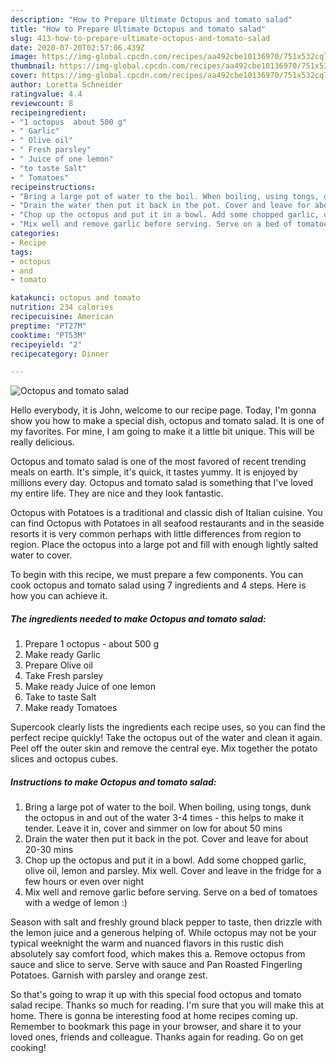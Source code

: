 ```yaml
---
description: "How to Prepare Ultimate Octopus and tomato salad"
title: "How to Prepare Ultimate Octopus and tomato salad"
slug: 413-how-to-prepare-ultimate-octopus-and-tomato-salad
date: 2020-07-20T02:57:06.439Z
image: https://img-global.cpcdn.com/recipes/aa492cbe10136970/751x532cq70/octopus-and-tomato-salad-recipe-main-photo.jpg
thumbnail: https://img-global.cpcdn.com/recipes/aa492cbe10136970/751x532cq70/octopus-and-tomato-salad-recipe-main-photo.jpg
cover: https://img-global.cpcdn.com/recipes/aa492cbe10136970/751x532cq70/octopus-and-tomato-salad-recipe-main-photo.jpg
author: Loretta Schneider
ratingvalue: 4.4
reviewcount: 8
recipeingredient:
- "1 octopus  about 500 g"
- " Garlic"
- " Olive oil"
- " Fresh parsley"
- " Juice of one lemon"
- "to taste Salt"
- " Tomatoes"
recipeinstructions:
- "Bring a large pot of water to the boil. When boiling, using tongs, dunk the octopus in and out of the water 3-4 times - this helps to make it tender. Leave it in, cover and simmer on low for about 50 mins"
- "Drain the water then put it back in the pot. Cover and leave for about 20-30 mins"
- "Chop up the octopus and put it in a bowl. Add some chopped garlic, olive oil, lemon and parsley. Mix well. Cover and leave in the fridge for a few hours or even over night"
- "Mix well and remove garlic before serving. Serve on a bed of tomatoes with a wedge of lemon :)"
categories:
- Recipe
tags:
- octopus
- and
- tomato

katakunci: octopus and tomato 
nutrition: 234 calories
recipecuisine: American
preptime: "PT27M"
cooktime: "PT53M"
recipeyield: "2"
recipecategory: Dinner

---
```



![Octopus and tomato salad](https://img-global.cpcdn.com/recipes/aa492cbe10136970/751x532cq70/octopus-and-tomato-salad-recipe-main-photo.jpg)

Hello everybody, it is John, welcome to our recipe page. Today, I'm gonna show you how to make a special dish, octopus and tomato salad. It is one of my favorites. For mine, I am going to make it a little bit unique. This will be really delicious.

Octopus and tomato salad is one of the most favored of recent trending meals on earth. It's simple, it's quick, it tastes yummy. It is enjoyed by millions every day. Octopus and tomato salad is something that I've loved my entire life. They are nice and they look fantastic.

Octopus with Potatoes is a traditional and classic dish of Italian cuisine. You can find Octopus with Potatoes in all seafood restaurants and in the seaside resorts it is very common perhaps with little differences from region to region. Place the octopus into a large pot and fill with enough lightly salted water to cover.


To begin with this recipe, we must prepare a few components. You can cook octopus and tomato salad using 7 ingredients and 4 steps. Here is how you can achieve it.

<!--inarticleads1-->

##### The ingredients needed to make Octopus and tomato salad:

1. Prepare 1 octopus - about 500 g
1. Make ready  Garlic
1. Prepare  Olive oil
1. Take  Fresh parsley
1. Make ready  Juice of one lemon
1. Take to taste Salt
1. Make ready  Tomatoes


Supercook clearly lists the ingredients each recipe uses, so you can find the perfect recipe quickly! Take the octopus out of the water and clean it again. Peel off the outer skin and remove the central eye. Mix together the potato slices and octopus cubes. 

<!--inarticleads2-->

##### Instructions to make Octopus and tomato salad:

1. Bring a large pot of water to the boil. When boiling, using tongs, dunk the octopus in and out of the water 3-4 times - this helps to make it tender. Leave it in, cover and simmer on low for about 50 mins
1. Drain the water then put it back in the pot. Cover and leave for about 20-30 mins
1. Chop up the octopus and put it in a bowl. Add some chopped garlic, olive oil, lemon and parsley. Mix well. Cover and leave in the fridge for a few hours or even over night
1. Mix well and remove garlic before serving. Serve on a bed of tomatoes with a wedge of lemon :)


Season with salt and freshly ground black pepper to taste, then drizzle with the lemon juice and a generous helping of. While octopus may not be your typical weeknight the warm and nuanced flavors in this rustic dish absolutely say comfort food, which makes this a. Remove octopus from sauce and slice to serve. Serve with sauce and Pan Roasted Fingerling Potatoes. Garnish with parsley and orange zest. 

So that's going to wrap it up with this special food octopus and tomato salad recipe. Thanks so much for reading. I'm sure that you will make this at home. There is gonna be interesting food at home recipes coming up. Remember to bookmark this page in your browser, and share it to your loved ones, friends and colleague. Thanks again for reading. Go on get cooking!

